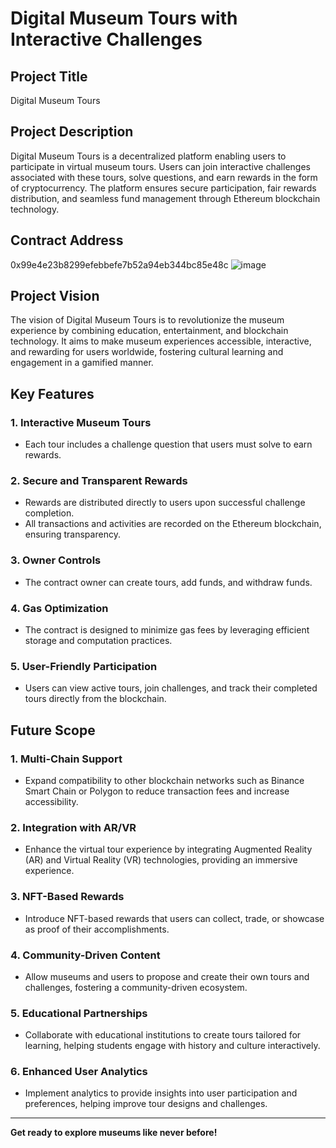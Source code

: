 # Digital Museum Tours with Interactive Challenges

## Project Title
Digital Museum Tours

## Project Description
Digital Museum Tours is a decentralized platform enabling users to participate in virtual museum tours. Users can join interactive challenges associated with these tours, solve questions, and earn rewards in the form of cryptocurrency. The platform ensures secure participation, fair rewards distribution, and seamless fund management through Ethereum blockchain technology.

## Contract Address
0x99e4e23b8299efebbefe7b52a94eb344bc85e48c
![image](https://github.com/user-attachments/assets/ca8f021e-da2d-4c28-a3c0-eb83e943b657)


## Project Vision
The vision of Digital Museum Tours is to revolutionize the museum experience by combining education, entertainment, and blockchain technology. It aims to make museum experiences accessible, interactive, and rewarding for users worldwide, fostering cultural learning and engagement in a gamified manner.

## Key Features

### 1. Interactive Museum Tours
- Each tour includes a challenge question that users must solve to earn rewards.

### 2. Secure and Transparent Rewards
- Rewards are distributed directly to users upon successful challenge completion.
- All transactions and activities are recorded on the Ethereum blockchain, ensuring transparency.

### 3. Owner Controls
- The contract owner can create tours, add funds, and withdraw funds.

### 4. Gas Optimization
- The contract is designed to minimize gas fees by leveraging efficient storage and computation practices.

### 5. User-Friendly Participation
- Users can view active tours, join challenges, and track their completed tours directly from the blockchain.

## Future Scope

### 1. Multi-Chain Support
- Expand compatibility to other blockchain networks such as Binance Smart Chain or Polygon to reduce transaction fees and increase accessibility.

### 2. Integration with AR/VR
- Enhance the virtual tour experience by integrating Augmented Reality (AR) and Virtual Reality (VR) technologies, providing an immersive experience.

### 3. NFT-Based Rewards
- Introduce NFT-based rewards that users can collect, trade, or showcase as proof of their accomplishments.

### 4. Community-Driven Content
- Allow museums and users to propose and create their own tours and challenges, fostering a community-driven ecosystem.

### 5. Educational Partnerships
- Collaborate with educational institutions to create tours tailored for learning, helping students engage with history and culture interactively.

### 6. Enhanced User Analytics
- Implement analytics to provide insights into user participation and preferences, helping improve tour designs and challenges.

---

**Get ready to explore museums like never before!**
